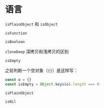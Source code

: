 # 语言

`isPlainObject` 和 `isObject`

`isFunction`

`isBoolean`

`cloneDeep` 深拷贝和浅拷贝的区别

`isEmpty`

之前判断一个空对象（`{}`）是这样写：

```js
const o = {}
const isEmpty = Object.keys(o).length === 0
```

`isPlainObject`

`isNil`

